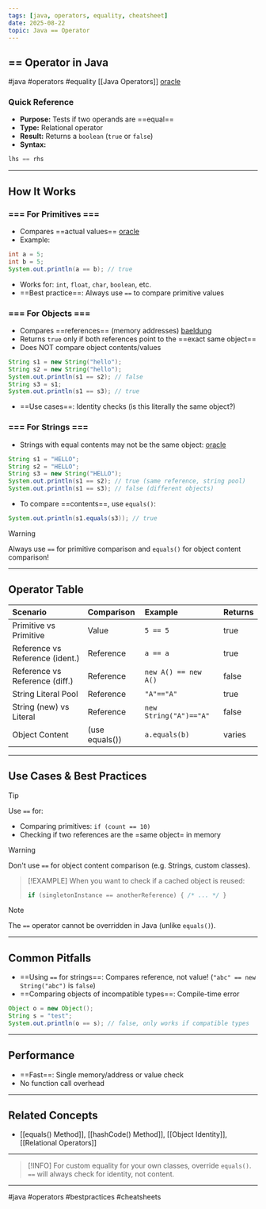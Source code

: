 ```yaml
---
tags: [java, operators, equality, cheatsheet]
date: 2025-08-22
topic: Java == Operator
---
```


## == Operator in Java

\#java \#operators \#equality [[Java Operators]] [oracle](https://docs.oracle.com/javase/tutorial/java/nutsandbolts/op2.html)

### Quick Reference

- **Purpose:** Tests if two operands are ==equal==
- **Type:** Relational operator
- **Result:** Returns a `boolean` (`true` or `false`)
- **Syntax:**

```java
lhs == rhs
```


***

## How It Works

### === For Primitives ===

- Compares ==actual values== [oracle](https://docs.oracle.com/javase/tutorial/java/nutsandbolts/op2.html)
- Example:

```java
int a = 5;
int b = 5;
System.out.println(a == b); // true
```

- Works for: `int`, `float`, `char`, `boolean`, etc.
- ==Best practice==: Always use `==` to compare primitive values


### === For Objects ===

- Compares ==references== (memory addresses) [baeldung](https://www.baeldung.com/java-equals-method-operator-difference)
- Returns `true` only if both references point to the ==exact same object==
- Does NOT compare object contents/values

```java
String s1 = new String("hello");
String s2 = new String("hello");
System.out.println(s1 == s2); // false
String s3 = s1;
System.out.println(s1 == s3); // true
```

- ==Use cases==: Identity checks (is this literally the same object?)


### === For Strings ===

- Strings with equal contents may not be the same object: [oracle](https://docs.oracle.com/javase/tutorial/java/nutsandbolts/op2.html)

```java
String s1 = "HELLO";
String s2 = "HELLO";
String s3 = new String("HELLO");
System.out.println(s1 == s2); // true (same reference, string pool)
System.out.println(s1 == s3); // false (different objects)
```

- To compare ==contents==, use `equals()`:

```java
System.out.println(s1.equals(s3)); // true
```


> [!WARNING]
> Always use `==` for primitive comparison and `equals()` for object content comparison!

***

## Operator Table

| Scenario | Comparison | Example | Returns |
| :-- | :-- | :-- | :-- |
| Primitive vs Primitive | Value | `5 == 5` | true |
| Reference vs Reference (ident.) | Reference | `a == a` | true |
| Reference vs Reference (diff.) | Reference | `new A() == new A()` | false |
| String Literal Pool | Reference | `"A"=="A"` | true |
| String (new) vs Literal | Reference | `new String("A")=="A"` | false |
| Object Content | (use equals()) | `a.equals(b)` | varies |


***

## Use Cases \& Best Practices

> [!TIP]
> Use `==` for:
> - Comparing primitives: `if (count == 10)`
> - Checking if two references are the =same object= in memory

> [!WARNING]
> Don't use `==` for object content comparison (e.g. Strings, custom classes).

> [!EXAMPLE]
> When you want to check if a cached object is reused:
> ```java
> if (singletonInstance == anotherReference) { /* ... */ }
> ```

> [!NOTE]
> The `==` operator cannot be overridden in Java (unlike `equals()`).

***

## Common Pitfalls

- ==Using `==` for strings==: Compares reference, not value! (`"abc" == new String("abc")` is `false`)
- ==Comparing objects of incompatible types==: Compile-time error

```java
Object o = new Object();
String s = "test";
System.out.println(o == s); // false, only works if compatible types
```


***

## Performance

- ==Fast==: Single memory/address or value check
- No function call overhead

***

## Related Concepts

- [[equals() Method]], [[hashCode() Method]], [[Object Identity]], [[Relational Operators]]

***

> [!INFO]
> For custom equality for your own classes, override `equals()`. `==` will always check for identity, not content.

***

\#java \#operators \#bestpractices \#cheatsheets

